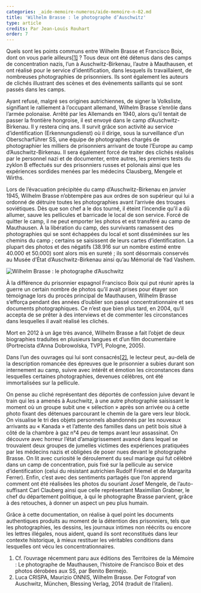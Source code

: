 ```yaml
---
categories: _aide-memoire-numeros/aide-memoire-n-82.md
title: 'Wilhelm Brasse : le photographe d’Auschwitz'
type: article
credits: Par Jean-Louis Rouhart
order: 7
---
```

Quels sont les points communs entre Wilhelm Brasse et Francisco Boix, dont on vous parle ailleurs[[1]](#footnote-1) ? Tous deux ont été détenus dans des camps de concentration nazis, l’un à Auschwitz-Birkenau, l’autre à Mauthausen, et ont réalisé pour le service d’identification, dans lesquels ils travaillaient, de nombreuses photographies de prisonniers. Ils sont également les auteurs de clichés illustrant des scènes et des évènements saillants qui se sont passés dans les camps.



Ayant refusé, malgré ses origines autrichiennes, de signer la Volksliste, signifiant le ralliement à l’occupant allemand, Wilhelm Brasse s’enrôle dans l’armée polonaise. Arrêté par les Allemands en 1940, alors qu’il tentait de passer la frontière hongroise, il est envoyé dans le camp d’Auschwitz-Birkenau. Il y restera cinq ans. Il survit grâce son activité au service d’identification (Erkennungsdienst) où il dirige, sous la surveillance d’un Oberscharführer SS, une équipe de photographes chargés de photographier les milliers de prisonniers arrivant de toute l’Europe au camp d’Auschwitz-Birkenau. Il sera également forcé de traiter des clichés réalisés par le personnel nazi et de documenter, entre autres, les premiers tests du zyklon B effectués sur des prisonniers russes et polonais ainsi que les expériences sordides menées par les médecins Clausberg, Mengele et Wirths.



Lors de l’évacuation précipitée du camp d’Auschwitz-Birkenau en janvier 1945, Wilhelm Brasse n’obtempère pas aux ordres de son supérieur qui lui a ordonné de détruire toutes les photographies avant l’arrivée des troupes soviétiques. Dès que son chef a le dos tourné, il éteint l’incendie qu’il a dû allumer, sauve les pellicules et barricade le local de son service. Forcé de quitter le camp, il ne peut emporter les photos et est transféré au camp de Mauthausen. À la libération du camp, des survivants ramassent des photographies qui se sont échappées du local et sont disséminées sur les chemins du camp ; certains se saisissent de leurs cartes d’identification. La plupart des photos et des négatifs (38.916 sur un nombre estimé entre 40.000 et 50.000) sont alors mis en sureté ; ils sont désormais conservés au Musée d’État d’Auschwitz-Birkenau ainsi qu’au Mémorial de Yad Vashem.



![Wilhelm Brasse : le photographe d’Auschwitz](/assets/uploads/am-82-wilhelm-brasse.jpg)





À la différence du prisonnier espagnol Francisco Boix qui put réunir après la guerre un certain nombre de photos qu’il avait prises pour étayer son témoignage lors du procès principal de Mauthausen, Wilhelm Brasse s’efforça pendant des années d’oublier son passé concentrationnaire et ses documents photographiques. Ce n’est que bien plus tard, en 2004, qu’il accepta de se prêter à des interviews et de commenter les circonstances dans lesquelles il avait réalisé les clichés.

Mort en 2012 à un âge très avancé, Wilhelm Brasse a fait l’objet de deux biographies traduites en plusieurs langues et d’un film documentaire (Portrecista d’Anna Dobrowolska, TVP1, Pologne, 2005).

Dans l’un des ouvrages qui lui sont consacrés[[2]](#footnote-2), le lecteur peut, au-delà de la description romancée des épreuves que le prisonnier a subies durant son internement au camp, suivre avec intérêt et émotion les circonstances dans lesquelles certaines photographies, devenues célèbres, ont été immortalisées sur la pellicule.



On pense au cliché représentant des déportés de confession juive devant le train qui les a amenés à Auschwitz, à une autre photographie saisissant le moment où un groupe subit une « sélection » après son arrivée ou à cette photo fixant des détenues parcourant le chemin de la gare vers leur block. On visualise le tri des objets personnels abandonnés par les nouveaux arrivants au « Kanada » et l’attente des familles dans un petit bois situé à côté de la chambre à gaz n°4 peu de temps avant leur assassinat. On découvre avec horreur l’état d’amaigrissement avancé dans lequel se trouvaient deux groupes de jumelles victimes des expériences pratiquées par les médecins nazis et obligées de poser nues devant le photographe Brasse. On lit avec curiosité le déroulement du seul mariage qui fut célébré dans un camp de concentration, puis fixé sur la pellicule au service d’identification (celui du résistant autrichien Rudolf Friemel et de Margarita Ferrer). Enfin, c’est avec des sentiments partagés que l’on apprend comment ont été réalisées les photos du souriant Josef Mengele, de l’auto-suffisant Carl Clauberg ainsi que celle représentant Maximilian Grabner, le chef du département politique, à qui le photographe Brasse parvient, grâce à des retouches, à donner un aspect un peu plus humain.



Grâce à cette documentation, on réalise à quel point les documents authentiques produits au moment de la détention des prisonniers, tels que les photographies, les dessins, les journaux intimes non réécrits ou encore les lettres illégales, nous aident, quand ils sont reconstitués dans leur contexte historique, à mieux restituer les véritables conditions dans lesquelles ont vécu les concentrationnaires.



1. Cf. l’ouvrage récemment paru aux éditions des Territoires de la Mémoire : Le photographe de Mauthausen, l’histoire de Francisco Boix et des photos dérobées aux SS, par Benito Bermejo.
2. Luca CRISPA, Maurizio ONNIS, Wilhelm Brasse. Der Fotograf von Auschwitz, München, Blessing Verlag, 2014 (traduit de l’italien).

